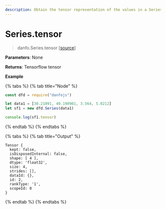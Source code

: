 ```yaml
---
description: Obtain the tensor representation of the values in a Series
---
```


# Series.tensor

> danfo.Series.tensor   \[[source](https://github.com/opensource9ja/danfojs/blob/master/danfojs/src/core/series.js#L45)\]

**Parameters**: None

**Returns**: Tensorflow tensor

**Example**

{% tabs %}
{% tab title="Node" %}
```javascript
const dfd = require("danfojs")

let data1 = [30.21091, 40.190901, 3.564, 5.0212]
let sf1 = new dfd.Series(data1)

console.log(sf1.tensor)
```
{% endtab %}
{% endtabs %}

{% tabs %}
{% tab title="Output" %}
```text
Tensor {
  kept: false,
  isDisposedInternal: false,
  shape: [ 4 ],
  dtype: 'float32',
  size: 4,
  strides: [],
  dataId: {},
  id: 2,
  rankType: '1',
  scopeId: 0
}
```
{% endtab %}
{% endtabs %}

